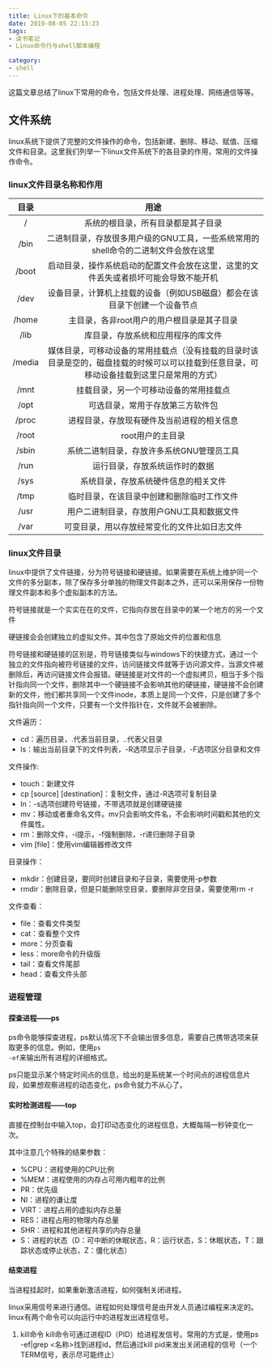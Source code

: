 ```yaml
---
title: Linux下的基本命令
date: 2019-08-05 22:13:23
tags:
- 读书笔记
- Linux命令行与shell脚本编程

category:
- shell
---
```


这篇文章总结了linux下常用的命令，包括文件处理、进程处理、网络通信等等。

## 文件系统
linux系统下提供了完整的文件操作的命令，包括新建、删除、移动、赋值、压缩文件和目录。这里我们列举一下linux文件系统下的各目录的作用，常用的文件操作命令。

### linux文件目录名称和作用
|目录|用途|
|:----:|:----:|
/|系统的根目录，所有目录都是其子目录
/bin|二进制目录，存放很多用户级的GNU工具，一些系统常用的shell命令的二进制文件会放在这里
/boot|启动目录，操作系统启动的配置文件会放在这里，这里的文件丢失或者损坏可能会导致不能开机
/dev|设备目录，计算机上挂载的设备（例如USB磁盘）都会在该目录下创建一个设备节点
/home|主目录，各非root用户的用户根目录是其子目录
/lib|库目录，存放系统和应用程序的库文件
/media|媒体目录，可移动设备的常用挂载点（没有挂载的目录时该目录是空的，磁盘挂载的时候可以可以挂载到任意目录，可移动设备挂载到这里只是常用的方式）
/mnt|挂载目录，另一个可移动设备的常用挂载点
/opt|可选目录，常用于存放第三方软件包
/proc|进程目录，存放现有硬件及当前进程的相关信息
/root|root用户的主目录
/sbin|系统二进制目录，存放许多系统GNU管理员工具
/run|运行目录，存放系统运作时的数据
/sys|系统目录，存放系统硬件信息的相关文件
/tmp|临时目录，在该目录中创建和删除临时工作文件
/usr|用户二进制目录，存放用户GNU工具和数据文件
/var|可变目录，用以存放经常变化的文件比如日志文件

### linux文件目录
linux中提供了文件链接，分为符号链接和硬链接。如果需要在系统上维护同一个文件的多分副本，除了保存多分单独的物理文件副本之外，还可以采用保存一份物理文件副本和多个虚拟副本的方法。

符号链接就是一个实实在在的文件，它指向存放在目录中的某一个地方的另一个文件

硬链接会会创建独立的虚拟文件。其中包含了原始文件的位置和信息

符号链接和硬链接的区别是，符号链接类似与windows下的快捷方式，通过一个独立的文件指向被符号链接的文件，访问链接文件就等于访问源文件，当源文件被删除后，再访问链接文件会报错。硬链接是对文件的一个虚拟拷贝，相当于多个指针指向同一个文件，删除其中一个硬链接不会影响其他的硬链接，硬链接不会创建新的文件，他们都共享同一个文件inode，本质上是同一个文件，只是创建了多个指针指向同一个文件，只要有一个文件指针在，文件就不会被删除。

文件遍历：
* cd：遍历目录，.代表当前目录，..代表父目录
* ls：输出当前目录下的文件列表，-R选项显示子目录，-F选项区分目录和文件

文件操作:
* touch：新建文件
* cp [source] [destination]：复制文件，通过-R选项可复制目录
* ln：-s选项创建符号链接，不带选项就是创建硬链接
* mv：移动或者重命名文件。mv只会影响文件名，不会影响时间戳和其他的文件属性。
* rm：删除文件，-i提示，-f强制删除，-r递归删除子目录
* vim [file]：使用vim编辑器修改文件

目录操作：
* mkdir：创建目录，要同时创建目录和子目录，需要使用-p参数
* rmdir：删除目录，但是只能删除空目录，要删除非空目录，需要使用rm -r

文件查看：
* file：查看文件类型
* cat：查看整个文件
* more：分页查看
* less：more命令的升级版
* tail：查看文件尾部
* head：查看文件头部

### 进程管理
#### 探查进程——ps
ps命令能够探查进程，ps默认情况下不会输出很多信息，需要自己携带选项来获取更多的信息。例如，使用<code>ps -ef</code>来输出所有进程的详细格式。

ps只能显示某个特定时间点的信息，给出的是系统某一个时间点的进程信息片段，如果想观察进程的动态变化，ps命令就力不从心了。

#### 实时检测进程——top
直接在控制台中输入top，会打印动态变化的进程信息，大概每隔一秒钟变化一次。

其中注意几个特殊的结果参数：
* %CPU：进程使用的CPU比例
* %MEM：进程使用的内存占可用内粗年的比例
* PR：优先级
* NI：进程的谦让度
* VIRT：进程占用的虚拟内存总量
* RES：进程占用的物理内存总量
* SHR：进程和其他进程共享的内存总量
* S：进程的状态（D：可中断的休眠状态，R：运行状态，S：休眠状态，T：跟踪状态或停止状态，Z：僵化状态）

#### 结束进程
当进程挂起时，如果重新激活进程，如何强制关闭进程。

linux采用信号来进行通信。进程如何处理信号是由开发人员通过编程来决定的。linux有两个命令可以向运行中的进程发出进程信号。
1. kill命令
   kill命令可通过进程ID（PID）给进程发信号。常用的方式是，使用ps -ef|grep <名称>找到进程id，然后通过kill pid来发出关闭进程的信号（一个TERM信号，表示尽可能终止）